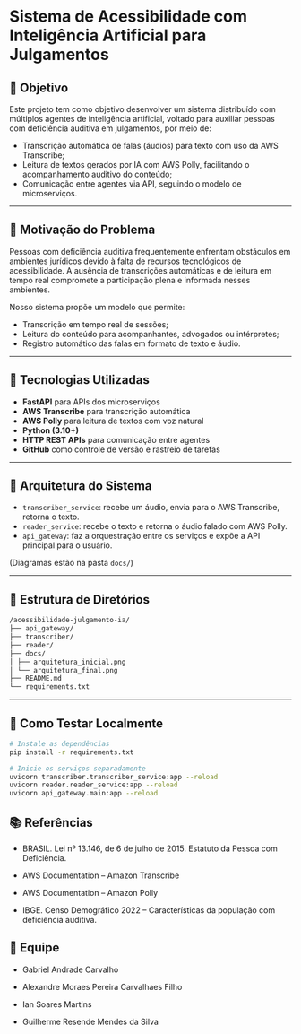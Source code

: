 # Sistema de Acessibilidade com Inteligência Artificial para Julgamentos

## 🎯 Objetivo

Este projeto tem como objetivo desenvolver um sistema distribuído com múltiplos agentes de inteligência artificial, voltado para auxiliar pessoas com deficiência auditiva em julgamentos, por meio de:
- Transcrição automática de falas (áudios) para texto com uso da AWS Transcribe;
- Leitura de textos gerados por IA com AWS Polly, facilitando o acompanhamento auditivo do conteúdo;
- Comunicação entre agentes via API, seguindo o modelo de microserviços.

---

## 🧩 Motivação do Problema

Pessoas com deficiência auditiva frequentemente enfrentam obstáculos em ambientes jurídicos devido à falta de recursos tecnológicos de acessibilidade. A ausência de transcrições automáticas e de leitura em tempo real compromete a participação plena e informada nesses ambientes.

Nosso sistema propõe um modelo que permite:
- Transcrição em tempo real de sessões;
- Leitura do conteúdo para acompanhantes, advogados ou intérpretes;
- Registro automático das falas em formato de texto e áudio.

---

## 🔗 Tecnologias Utilizadas

- **FastAPI** para APIs dos microserviços
- **AWS Transcribe** para transcrição automática
- **AWS Polly** para leitura de textos com voz natural
- **Python (3.10+)**
- **HTTP REST APIs** para comunicação entre agentes
- **GitHub** como controle de versão e rastreio de tarefas

---

## 🧠 Arquitetura do Sistema

- `transcriber_service`: recebe um áudio, envia para o AWS Transcribe, retorna o texto.
- `reader_service`: recebe o texto e retorna o áudio falado com AWS Polly.
- `api_gateway`: faz a orquestração entre os serviços e expõe a API principal para o usuário.

(Diagramas estão na pasta `docs/`)

---

## 📎 Estrutura de Diretórios

```bash
/acessibilidade-julgamento-ia/
├── api_gateway/
├── transcriber/
├── reader/
├── docs/
│ ├── arquitetura_inicial.png
│ └── arquitetura_final.png
├── README.md
└── requirements.txt
```

---

## 🧪 Como Testar Localmente

```bash
# Instale as dependências
pip install -r requirements.txt

# Inicie os serviços separadamente
uvicorn transcriber.transcriber_service:app --reload
uvicorn reader.reader_service:app --reload
uvicorn api_gateway.main:app --reload
```

## 📚 Referências
- BRASIL. Lei nº 13.146, de 6 de julho de 2015. Estatuto da Pessoa com Deficiência.

- AWS Documentation – Amazon Transcribe

- AWS Documentation – Amazon Polly

- IBGE. Censo Demográfico 2022 – Características da população com deficiência auditiva.

## 👥 Equipe
- Gabriel Andrade Carvalho

- Alexandre Moraes Pereira Carvalhaes Filho

- Ian Soares Martins

- Guilherme Resende Mendes da Silva

